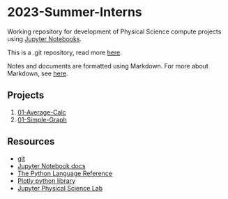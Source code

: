 # 2023-Summer-Interns

Working repository for development of Physical Science compute projects using [Jupyter Notebooks](https://jupyter.org/).

This is a .git repository, read more [here](git.md).

Notes and documents are formatted using Markdown. For more about Markdown, see [here](markdown.md).

## Projects

1. [01-Average-Calc](01-Average-Calc/)
1. [01-Simple-Graph](01-Simple-Graph/)

## Resources
- [git](https://git-scm.com/)
-  [Jupyter Notebook docs](https://jupyter-notebook.readthedocs.io/en/stable/)
- [The Python Language Reference](https://docs.python.org/3/reference/index.html)
- [Plotly python library](https://plotly.com/python/)
- [Jupyter Physical Science Lab](https://github.com/orgs/JupyterPhysSciLab/repositories)